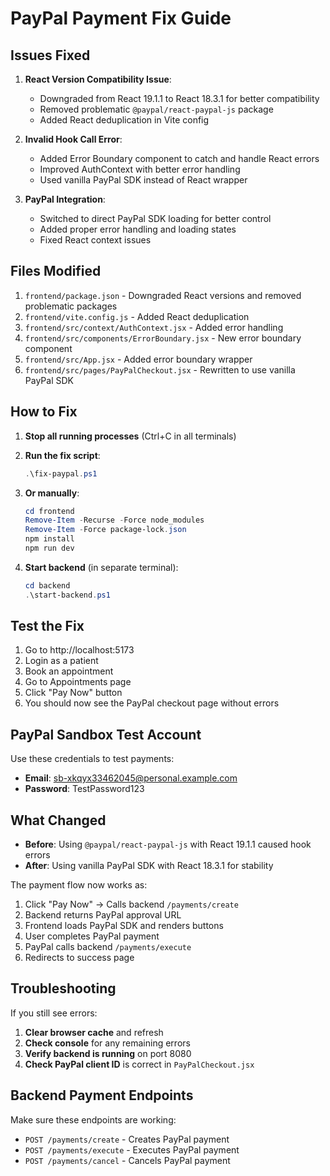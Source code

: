 # PayPal Payment Fix Guide

## Issues Fixed

1. **React Version Compatibility Issue**: 
   - Downgraded from React 19.1.1 to React 18.3.1 for better compatibility
   - Removed problematic `@paypal/react-paypal-js` package
   - Added React deduplication in Vite config

2. **Invalid Hook Call Error**:
   - Added Error Boundary component to catch and handle React errors
   - Improved AuthContext with better error handling
   - Used vanilla PayPal SDK instead of React wrapper

3. **PayPal Integration**:
   - Switched to direct PayPal SDK loading for better control
   - Added proper error handling and loading states
   - Fixed React context issues

## Files Modified

1. `frontend/package.json` - Downgraded React versions and removed problematic packages
2. `frontend/vite.config.js` - Added React deduplication
3. `frontend/src/context/AuthContext.jsx` - Added error handling
4. `frontend/src/components/ErrorBoundary.jsx` - New error boundary component
5. `frontend/src/App.jsx` - Added error boundary wrapper
6. `frontend/src/pages/PayPalCheckout.jsx` - Rewritten to use vanilla PayPal SDK

## How to Fix

1. **Stop all running processes** (Ctrl+C in all terminals)

2. **Run the fix script**:
   ```powershell
   .\fix-paypal.ps1
   ```

3. **Or manually**:
   ```powershell
   cd frontend
   Remove-Item -Recurse -Force node_modules
   Remove-Item -Force package-lock.json
   npm install
   npm run dev
   ```

4. **Start backend** (in separate terminal):
   ```powershell
   cd backend
   .\start-backend.ps1
   ```

## Test the Fix

1. Go to http://localhost:5173
2. Login as a patient
3. Book an appointment
4. Go to Appointments page
5. Click "Pay Now" button
6. You should now see the PayPal checkout page without errors

## PayPal Sandbox Test Account

Use these credentials to test payments:
- **Email**: sb-xkqyx33462045@personal.example.com
- **Password**: TestPassword123

## What Changed

- **Before**: Using `@paypal/react-paypal-js` with React 19.1.1 caused hook errors
- **After**: Using vanilla PayPal SDK with React 18.3.1 for stability

The payment flow now works as:
1. Click "Pay Now" → Calls backend `/payments/create`
2. Backend returns PayPal approval URL
3. Frontend loads PayPal SDK and renders buttons
4. User completes PayPal payment
5. PayPal calls backend `/payments/execute`
6. Redirects to success page

## Troubleshooting

If you still see errors:

1. **Clear browser cache** and refresh
2. **Check console** for any remaining errors
3. **Verify backend is running** on port 8080
4. **Check PayPal client ID** is correct in `PayPalCheckout.jsx`

## Backend Payment Endpoints

Make sure these endpoints are working:
- `POST /payments/create` - Creates PayPal payment
- `POST /payments/execute` - Executes PayPal payment
- `POST /payments/cancel` - Cancels PayPal payment